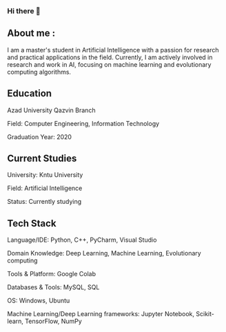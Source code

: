 ### Hi there 👋

## About me :
I am a master's student in Artificial Intelligence with a passion for research and practical applications in the field. Currently, I am actively involved in research and work in AI, focusing on machine learning and evolutionary computing algorithms.

## Education
Azad University Qazvin Branch

Field: Computer Engineering, Information Technology

Graduation Year: 2020

## Current Studies
University: Kntu University

Field: Artificial Intelligence

Status: Currently studying

## Tech Stack
Language/IDE: Python, C++, PyCharm, Visual Studio

Domain Knowledge: Deep Learning, Machine Learning, Evolutionary computing

Tools & Platform: Google Colab

Databases & Tools: MySQL, SQL

OS: Windows, Ubuntu

Machine Learning/Deep Learning frameworks: Jupyter Notebook, Scikit-learn, TensorFlow, NumPy





